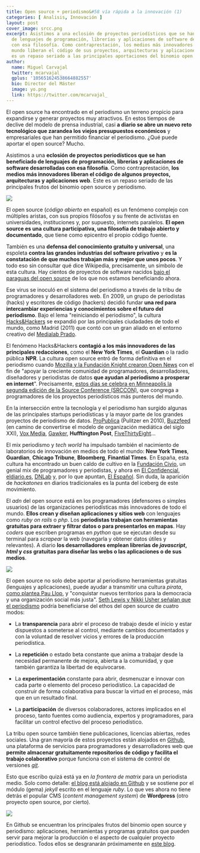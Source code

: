```yaml
---
title: Open source + periodismo&#58 vía rápida a la innovación (1)
categories: [ Analisis, Innovación ]
layout: post
cover_image: srcc.png
excerpt: Asistimos a una eclosión de proyectos periodísticos que se han beneficiado
  de lenguajes de programación, librerías y aplicaciones de software desarrolladas
  con esa filosofía. Como contraprestación, los medios más innovadores de todo el
  mundo liberan el código de sus proyectos, arquitecturas y aplicaciones web. Este
  es un repaso seriado a las principales aportaciones del binomio open source y periodismo.
author:
  name: Miguel Carvajal
  twitter: mcarvajal_
  gplus: '105651624538664882557'
  bio: Director del Máster
  image: yo.png
  link: https://twitter.com/mcarvajal_
---
```


El open source ha encontrado en el periodismo un terreno propicio para expandirse y generar proyectos muy atractivos. En estos tiempos de declive del modelo de prensa industrial, casi **a diario se abre un nuevo reto tecnológico que zarandea los viejos presupuestos económicos** y empresariales que han permitido financiar el periodismo. ¿Qué puede aportar el open source? Mucho. 

Asistimos a una **eclosión de proyectos periodísticos que se han beneficiado de lenguajes de programación, librerías y aplicaciones de software desarrolladas con esa filosofía**. Como contraprestación, **los medios más innovadores liberan el código de algunos proyectos, arquitecturas y aplicaciones web**. Este es un repaso seriado de las principales frutos del binomio open source y periodismo.

![](https://dl.dropboxusercontent.com/u/3578704/shots/shot_2015-06-25_00-12-11.png)

El open source (_código abierto_ en español) es un fenómeno complejo con múltiples aristas, con sus propios filósofos y su frente de activistas en universidades, instituciones y, por supuesto, internets paralelos. **El open source es una cultura participativa, una filosofía de trabajo abierto y documentado**, que tiene como epicentro el propio código fuente. 

También es una **defensa del conocimiento gratuito y universal**, una espoleta **contra las grandes industrias del software privativo** y **es la constatación de que muchos trabajan más y mejor que unos pocos**. Y todo eso sin consultar qué dice Wikipedia, precisamente, un símbolo de esta cultura. Hay cientos de proyectos de software nacidos [bajo el paraguas del open source](https://es.wikipedia.org/wiki/C%C3%B3digo_abierto) de los que nos estamos beneficiando ahora. 

Ese virus se inoculó en el sistema del periodismo a través de la tribu de programadores y desarrolladores web. En 2009, un grupo de periodistas (hacks) y escritores de código (hackers) decidió fundar **una red para intercambiar experiencias y conocimientos sobre el futuro del periodismo**. Bajo el lema "reiniciando el periodismo", la cultura [Hacks&Hackers](http://hackshackers.com/) se expandió por las principales ciudadades de todo el mundo, como Madrid (2011) que contó con un gran aliado en el entorno creativo del [Medialab Prado](http://medialab-prado.es/). 

El fenómeno Hacks&Hackers **contagió a los más innovadores de las principales redacciones**, como el **New York Times**, el **Guardian** o la radio pública **NPR**. La cultura open source entró de forma definitiva en el periodismo cuando [Mozilla y la Fundación Knight crearon Open News](http://opennews.org/) con el fin de "apoyar la creciente comunidad de programadores, desarrolladores, diseñadores y periodistas de datos **que ayudan al periodismo a prosperar en internet**". Precisamente, [estos días se celebra en Minneapolis la segunda edición de la Source Conference (SRCCON)](http://srccon.org/), que congrega a programadores de los proyectos periodísticos más punteros del mundo.

En la intersección entre la tecnología y el periodismo han surgido algunas de las principales startups periodísticas y la mayor parte de los grandes proyectos de periodismo de datos. [ProPublica](https://www.propublica.org/) (Pulitzer en 2010), [Buzzfeed](https://www.buzzfeed.com) (en camino de convertirse el modelo de organización mediática del siglo XXI), [Vox Media](https://voxmedia.com), [Gawker](http://gawker.com/), **Hufftington Post**, [FiveThirtyEight](http://fivethirtyeight.com/)... 

El mix periodismo y _tech world_ ha impulsado también el nacimiento de laboratorios de innovación en medios de todo el mundo: **New York Times**, **Guardian**, **Chicago Tribune**, **Bloomberg**, **Finantial Times**. En España, esta cultura ha encontrado un buen caldo de cultivo en la [Fundación Civio](http://www.civio.es/), un genial mix de programadores y periodistas, y ahora en [El Confidencial](http://www.elconfidencial.com/), [eldiario.es](http://www.eldiario.es/), [DNLab](http://laboratorio.diariodenavarra.es/hsf/) y, por lo que apuntan, [El Español](http://espanaencifras.elespanol.com/). Sin duda, la aparición de _hackatones_ en diarios tradicionales es la punta del iceberg de este movimiento. 

El _adn_ del open source está en los programadores (defensores o simples usuarios) de las organizaciones periodísticas más innovadores de todo el mundo. **Ellos crean y diseñan aplicaciones y sitios web** con lenguajes como _ruby on rails_ o _php_. Los **periodistas trabajan con herramientas gratuitas para extraer y filtrar datos o para presentarlos en mapas**. Hay _coders_ que escriben programas en _python_ que se ejecutan desde su terminal para _scrapear_ la web (navegarla y obtener datos útiles y relevantes). A diario **los desarrolladores emplean librerías de _javascript_, _html_ y _css_ gratuitas para diseñar las webs o las aplicaciones o de sus medios**.  

![](https://dl.dropboxusercontent.com/u/3578704/shots/shot_2015-06-24_23-51-40.png)

El open source no solo debe aportar al periodismo herramientas gratuitas (lenguajes y aplicaciones), puede ayudar a transmitir una cultura _pirata_, [como plantea Pau Llop](http://www.eldiario.es/colaboratorio/Periodismo-pirata_6_109249075.html), y "conquistar nuevos territorios para la democracia y una organización social más justa". [Seth Lewis y Nikki Usher señalan que el periodismo](http://mcs.sagepub.com/content/35/5/602.abstract) podría beneficiarse del ethos del open source de cuatro modos:

* La **transparencia** para abrir el proceso de trabajo desde el inicio y estar dispuestos a someterse al control, mediante cambios documentados y con la voluntad de resolver vicios y errores de la producción periodística. 

* La **repetición** o estado beta constante que anima a trabajar desde la necesidad permanente de mejora, abierta a la comunidad, y que también garantiza la libertad de equivocarse.

* La **experimentación** constante para abrir, desmenuzar e innovar con cada parte o elemento del proceso periodístico. La capacidad de construir de forma colaborativa para buscar la virtud en el proceso, más que en un resultado final. 

* La **participación** de diversos colaboradores, actores implicados en el proceso, tanto fuentes como audiencia, expertos y programadores, para facilitar un control efectivo del proceso periodístico.  

La tribu open source también tiene publicaciones, licencias abiertas, redes sociales. Una gran mayoría de estos proyectos están alojados en [Github](https://github.com/), una plataforma de servicios para programadores y desarrolladores web que **permite almacenar gratuitamente repositorios de código y facilita el trabajo colaborativo** porque funciona con el sistema de control de versiones [_git_](https://git-scm.com/). 

Esto que escribo quizá está ya en _la frontera de matrix_ para un periodista medio. Solo como detalle: [el blog está alojado en Github](https://github.com/mipumh/blog) y se sostiene por el módulo (gema) _jekyll_ escrito en el lenguaje _ruby_. Lo que ves ahora no tiene detrás el popular CMS (_content management system_) de **Wordpress** (otro proyecto open source, por cierto). 

![](https://dl.dropboxusercontent.com/u/3578704/shots/shot_2015-06-25_00-35-56.png)

En Github se encuentran los principales frutos del binomio open source y periodismo: aplicaciones, herramientas y programas gratuitos que pueden servir para mejorar la producción o el aspecto de cualquier proyecto periodístico. Todos ellos se desgranarán próximamente en [este blog](http://mip.umh.es/blog/ "Web inicial de este proyecto").






